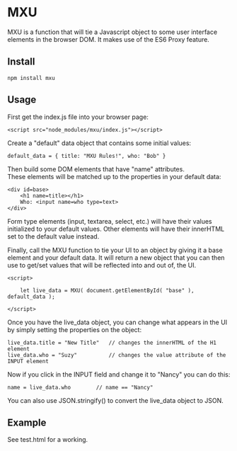 
# MXU

MXU is a function that will tie a Javascript object to some user interface elements in the browser DOM.
It makes use of the ES6 Proxy feature.

## Install

	npm install mxu


## Usage

First get the index.js file into your browser page:

	<script src="node_modules/mxu/index.js"></script>

Create a "default" data object that contains some initial values:

	default_data = { title: "MXU Rules!", who: "Bob" }

Then build some DOM elements that have "name" attributes.  
These elements will be matched up to the properties in your default data:


	<div id=base>
		<h1 name=title></h1>
		Who: <input name=who type=text>
	</div>

Form type elements (input, textarea, select, etc.) will have their values initialized to your default values.
Other elements will have their innerHTML set to the default value instead.


Finally, call the MXU function to tie your UI to an object by giving it a base element and your default data.
It will return a new object that you can then use to get/set values that will be reflected into and out of, the UI.

	<script>

		let live_data = MXU( document.getElementById( "base" ), default_data );
	
	</script>

Once you have the live_data object, you can change what appears in the UI by simply setting the properties on the object:


	live_data.title = "New Title"	// changes the innerHTML of the H1 element
	live_data.who = "Suzy"			// changes the value attribute of the INPUT element

Now if you click in the INPUT field and change it to "Nancy" you can do this:

	name = live_data.who		// name == "Nancy"

You can also use JSON.stringify() to convert the live_data object to JSON.


## Example

See test.html for a working.


